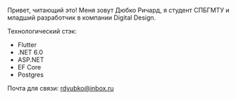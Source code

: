 Привет, читающий это! Меня зовут Дюбко Ричард, я студент СПБГМТУ и младший разработчик в компании Digital Design.

Технологический стэк:
- Flutter
- .NET 6.0
- ASP.NET
- EF Core
- Postgres

Почта для связи: rdyubko@inbox.ru

<!---
Z1mcot/Z1mcot is a ✨ special ✨ repository because its `README.md` (this file) appears on your GitHub profile.
You can click the Preview link to take a look at your changes.
--->
